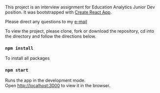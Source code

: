 This project is an interview assignment for Education Analytics Junior Dev position. It was bootstrapped with [Create React App](https://github.com/facebook/create-react-app).

Please direct any questions to my [e-mail](gz@gisellezatonyl.com)

To view the project, please clone, fork or download the repository, cd into the directory and follow the directions below.


### `npm install`

To install all packages

### `npm start`

Runs the app in the development mode.<br />
Open [http://localhost:3000](http://localhost:3000) to view it in the browser.
